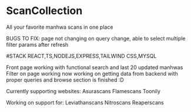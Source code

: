 # ScanCollection
All your favorite manhwa scans in one place

BUGS TO FIX: page not changing on query change,  able to select multiple filter params after refresh

#STACK
REACT,TS,NODEJS,EXPRESS,TAILWIND CSS,MYSQL

Front page working with functional search and last 20 updated manhwas
Filter on page working now working on getting data from backend with proper queries and browse section is finished :D


Currently supporting websites:
Asurascans
Flamescans
Toonily

Working on support for:
Leviathanscans
Nitroscans
Reaperscans
